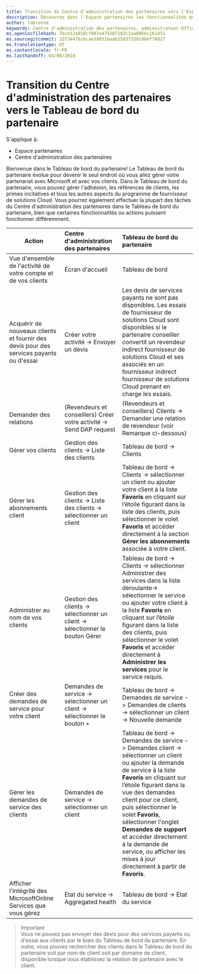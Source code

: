 ```yaml
---
title: Transition du Centre d'administration des partenaires vers l'Espace partenaires
description: Découvrez dans l'Espace partenaires les fonctionnalités que vous utilisiez d'habitude dans le Centre d'administration des partenaires
author: labrenne
keywords: Centre d'administration des partenaires, administrateur Office365, fonctionnalités du Centre d'administration des partenaires
ms.openlocfilehash: 7bcb12a918cf007a474287183c2aa0956c161431
ms.sourcegitcommit: 32f34476cbcae58651baab15d3f5591d6ef70d27
ms.translationtype: HT
ms.contentlocale: fr-FR
ms.lasthandoff: 04/08/2018
---
```

# <a name="moving-from-partner-admin-center-pac-to-the-partner-dashboard"></a>Transition du Centre d'administration des partenaires vers le Tableau de bord du partenaire

S'applique à:
- Espace partenaires
- Centre d'administration des partenaires

Bienvenue dans le Tableau de bord du partenaire! Le Tableau de bord du partenaire évolue pour devenir le seul endroit où vous allez gérer votre partenariat avec Microsoft et avec vos clients. Dans le Tableau de bord du partenaire, vous pouvez gérer l'adhésion, les références de clients, les primes incitatives et tous les autres aspects du programme de fournisseur de solutions Cloud. Vous pourrez également effectuer la plupart des tâches du Centre d'administration des partenaires dans le Tableau de bord du partenaire, bien que certaines fonctionnalités ou actions puissent fonctionner différemment. 


|**Action**   |**Centre d'administration des partenaires**   |**Tableau de bord du partenaire**   |
|--------------|:--------------|:---------------|
|Vue d'ensemble de l'activité de votre compte et de vos clients|Écran d'accueil|Tableau de bord|
|Acquérir de nouveaux clients et fournir des devis pour des services payants ou d'essai|Créer votre activité -> Envoyer un devis|Les devis de services payants ne sont pas disponibles. Les essais de fournisseur de solutions Cloud sont disponibles si le partenaire conseiller convertit un revendeur indirect fournisseur de solutions Cloud et ses associés en un fournisseur indirect fournisseur de solutions Cloud prenant en charge les essais. |
|Demander des relations|(Revendeurs et conseillers) Créer votre activité -> Send DAP request|(Revendeurs et conseillers) Clients -> Demander une relation de revendeur (voir Remarque ci-dessous)|
|Gérer vos clients|Gestion des clients -> Liste des clients|Tableau de bord -> Clients|
|Gérer les abonnements client|Gestion des clients -> Liste des clients -> sélectionner un client|Tableau de bord -> Clients -> sélectionner un client ou ajouter votre client à la liste **Favoris** en cliquant sur l’étoile figurant dans la liste des clients, puis sélectionner le volet **Favoris** et accéder directement à la section **Gérer les abonnements** associée à votre client.|
|Administrer au nom de vos clients|Gestion des clients -> sélectionner un client -> sélectionner le bouton Gérer|Tableau de bord -> Clients -> sélectionner Administrer des services dans la liste déroulante-> sélectionner le service ou ajouter votre client à la liste **Favoris** en cliquant sur l’étoile figurant dans la liste des clients, puis sélectionner le volet **Favoris** et accéder directement à **Administrer les services** pour le service requis.|
|Créer des demandes de service pour votre client|Demandes de service -> sélectionner un client -> sélectionner le bouton + | Tableau de bord -> Demandes de service -> Demandes de clients -> sélectionner un client -> Nouvelle demande|
|Gérer les demandes de service des clients| Demandes de service -> sélectionner un client|Tableau de bord -> Demandes de service -> Demandes client -> sélectionner un client ou ajouter la demande de service à la liste **Favoris** en cliquant sur l’étoile figurant dans la vue des demandes client pour ce client, puis sélectionner le volet **Favoris**, sélectionner l'onglet **Demandes de support** et accéder directement à la demande de service, ou afficher les mises à jour directement à partir de **Favoris**.|
|Afficher l'intégrité des MicrosoftOnline Services que vous gérez|État du service -> Aggregated health|Tableau de bord -> État du service|

>Important<br>
Vous ne pouvez pas envoyer des devis pour des services payants ou d'essai aux clients par le biais du Tableau de bord du partenaire. En outre, vous pouvez rechercher des clients dans le Tableau de bord du partenaire soit par nom de client soit par domaine de client, disponible lorsque vous établissez la relation de partenaire avec le client.